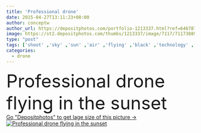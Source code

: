 ```yaml
---
title: 'Professional drone'
date: 2015-04-27T13:11:23+00:00
author: conceptw
author_url: https://depositphotos.com/portfolio-1213337.html?ref=64678756
image: https://st2.depositphotos.com/thumbs/1213337/image/7117/71173889/api_thumb_450.jpg?forcejpeg=true
type: "post"
tags: ['shoot' ,'sky' ,'sun' ,'air' ,'flying' ,'black' ,'technology' ,'dark' ,'sunset' ,'night' ,'professional' ,'photographing' ,'clouds' ,'propeller' ,'helicopter' ,'spy' ,'fear' ,'strange' ,'aerial' ,'drone' ,'Dark clouds' ,'hexacopter' ,'multicopter' ,'multirotor' ,'alien spaceship' ,'ddrone' ]
categories: 
  - drone
---
```

<div aling="center">
            <font size="60"> Professional drone flying in the sunset</font>   
</div>
<div>
    <a href='https://st2.depositphotos.com/thumbs/1213337/image/7117/71173889/api_thumb_450.jpg?forcejpeg=true?ref=64678756' target=_blank > Go "Depositphotos" to get lage size of this picture ->
        <img href='https://st2.depositphotos.com/thumbs/1213337/image/7117/71173889/api_thumb_450.jpg?forcejpeg=true?ref=64678756' src='https://st2.depositphotos.com/1213337/7117/i/950/depositphotos_71173889-stock-photo-professional-drone.jpg?forcejpeg=true' alt='Professional drone flying in the sunset' >
    </a>
</div>
